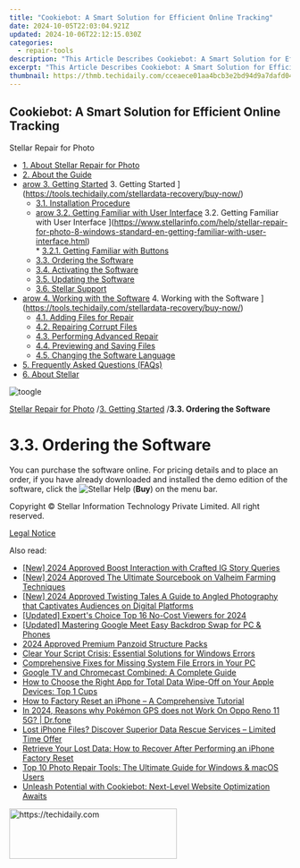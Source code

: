 ```yaml
---
title: "Cookiebot: A Smart Solution for Efficient Online Tracking"
date: 2024-10-05T22:03:04.921Z
updated: 2024-10-06T22:12:15.030Z
categories:
  - repair-tools
description: "This Article Describes Cookiebot: A Smart Solution for Efficient Online Tracking"
excerpt: "This Article Describes Cookiebot: A Smart Solution for Efficient Online Tracking"
thumbnail: https://thmb.techidaily.com/cceaece01aa4bcb3e2bd94d9a7dafd046bccc2616fb9998b912dd3cd3c939c21.jpg
---
```


## Cookiebot: A Smart Solution for Efficient Online Tracking

Stellar Repair for Photo

* [1. About Stellar Repair for Photo](https://tools.techidaily.com/stellardata-recovery/buy-now/)
* [2. About the Guide](https://tools.techidaily.com/stellardata-recovery/buy-now/)
* [arow 3. Getting Started](https://www.stellarinfo.com/help/public/frontEnd/onlinehelp/images/arow.png) 3\. Getting Started ](https://tools.techidaily.com/stellardata-recovery/buy-now/)  
  * [3.1. Installation Procedure](https://tools.techidaily.com/stellardata-recovery/buy-now/)  
  * [arow 3.2. Getting Familiar with User Interface](https://www.stellarinfo.com/help/public/frontEnd/onlinehelp/images/arow.png) 3.2\. Getting Familiar with User Interface ](https://www.stellarinfo.com/help/stellar-repair-for-photo-8-windows-standard-en-getting-familiar-with-user-interface.html)  
         * [3.2.1. Getting Familiar with Buttons](https://tools.techidaily.com/stellardata-recovery/buy-now/)  
  * [3.3. Ordering the Software](https://tools.techidaily.com/stellardata-recovery/buy-now/)  
  * [3.4. Activating the Software](https://tools.techidaily.com/stellardata-recovery/buy-now/)  
  * [3.5. Updating the Software](https://tools.techidaily.com/stellardata-recovery/buy-now/)  
  * [3.6. Stellar Support](https://tools.techidaily.com/stellardata-recovery/buy-now/)
* [arow 4. Working with the Software](https://www.stellarinfo.com/help/public/frontEnd/onlinehelp/images/arow.png) 4\. Working with the Software ](https://tools.techidaily.com/stellardata-recovery/buy-now/)  
  * [4.1. Adding Files for Repair](https://tools.techidaily.com/stellardata-recovery/buy-now/)  
  * [4.2. Repairing Corrupt Files](https://tools.techidaily.com/stellardata-recovery/buy-now/)  
  * [4.3. Performing Advanced Repair](https://tools.techidaily.com/stellardata-recovery/buy-now/)  
  * [4.4. Previewing and Saving Files](https://tools.techidaily.com/stellardata-recovery/buy-now/)  
  * [4.5. Changing the Software Language](https://tools.techidaily.com/stellardata-recovery/buy-now/)
* [5. Frequently Asked Questions (FAQs)](https://www.stellarinfo.com/help/stellar-repair-for-photo-8-windows-standard-en-frequently-asked-questions-faqs-.html)
* [6. About Stellar](https://tools.techidaily.com/stellardata-recovery/buy-now/)

![toogle](https://www.stellarinfo.com/help/public/frontEnd/onlinehelp/images/toogle.png)

[Stellar Repair for Photo](https://tools.techidaily.com/stellardata-recovery/buy-now/) /[3. Getting Started](https://tools.techidaily.com/stellardata-recovery/buy-now/) /**3.3\. Ordering the Software**

# **3.3\. Ordering the Software**

 You can purchase the software online. For pricing details and to place an order, if you have already downloaded and installed the demo edition of the software, click the ![Stellar Help](https://www.stellarinfo.com/help/public/onlinehelp_img/stellar-repair-for-photo-8-windows-standard-en/ordering-the-software/2.png)  (**Buy**) on the menu bar.

 Copyright © Stellar Information Technology Private Limited. All right reserved.

[Legal Notice](https://tools.techidaily.com/stellardata-recovery/buy-now/)

<ins class="adsbygoogle"
     style="display:block"
     data-ad-format="autorelaxed"
     data-ad-client="ca-pub-7571918770474297"
     data-ad-slot="1223367746"></ins>

<ins class="adsbygoogle"
     style="display:block"
     data-ad-client="ca-pub-7571918770474297"
     data-ad-slot="8358498916"
     data-ad-format="auto"
     data-full-width-responsive="true"></ins>

<span class="atpl-alsoreadstyle">Also read:</span>
<div><ul>
<li><a href="https://instagram-video-recordings.techidaily.com/new-2024-approved-boost-interaction-with-crafted-ig-story-queries/"><u>[New] 2024 Approved Boost Interaction with Crafted IG Story Queries</u></a></li>
<li><a href="https://digital-screen-recording.techidaily.com/new-2024-approved-the-ultimate-sourcebook-on-valheim-farming-techniques/"><u>[New] 2024 Approved The Ultimate Sourcebook on Valheim Farming Techniques</u></a></li>
<li><a href="https://instagram-clips.techidaily.com/new-2024-approved-twisting-tales-a-guide-to-angled-photography-that-captivates-audiences-on-digital-platforms/"><u>[New] 2024 Approved Twisting Tales A Guide to Angled Photography that Captivates Audiences on Digital Platforms</u></a></li>
<li><a href="https://vp-tips.techidaily.com/updated-experts-choice-top-16-no-cost-viewers-for-2024/"><u>[Updated] Expert's Choice Top 16 No-Cost Viewers for 2024</u></a></li>
<li><a href="https://video-screen-grab.techidaily.com/updated-mastering-google-meet-easy-backdrop-swap-for-pc-and-phones/"><u>[Updated] Mastering Google Meet Easy Backdrop Swap for PC & Phones</u></a></li>
<li><a href="https://extra-guidance.techidaily.com/2024-approved-premium-panzoid-structure-packs/"><u>2024 Approved Premium Panzoid Structure Packs</u></a></li>
<li><a href="https://win11.techidaily.com/clear-your-script-crisis-essential-solutions-for-windows-errors/"><u>Clear Your Script Crisis: Essential Solutions for Windows Errors</u></a></li>
<li><a href="https://technical-tips.techidaily.com/1722847515031-comprehensive-fixes-for-missing-system-file-errors-in-your-pc/"><u>Comprehensive Fixes for Missing System File Errors in Your PC</u></a></li>
<li><a href="https://data-safeguard.techidaily.com/google-tv-and-chromecast-combined-a-complete-guide/"><u>Google TV and Chromecast Combined: A Complete Guide</u></a></li>
<li><a href="https://data-safeguard.techidaily.com/how-to-choose-the-right-app-for-total-data-wipe-off-on-your-apple-devices-top-1-cups/"><u>How to Choose the Right App for Total Data Wipe-Off on Your Apple Devices: Top 1 Cups</u></a></li>
<li><a href="https://data-safeguard.techidaily.com/how-to-factory-reset-an-iphone-a-comprehensive-tutorial/"><u>How to Factory Reset an iPhone – A Comprehensive Tutorial</u></a></li>
<li><a href="https://android-pokemon-go.techidaily.com/in-2024-reasons-why-pokemon-gps-does-not-work-on-oppo-reno-11-5g-drfone-by-drfone-virtual-android/"><u>In 2024, Reasons why Pokémon GPS does not Work On Oppo Reno 11 5G? | Dr.fone</u></a></li>
<li><a href="https://data-safeguard.techidaily.com/lost-iphone-files-discover-superior-data-rescue-services-limited-time-offer/"><u>Lost iPhone Files? Discover Superior Data Rescue Services – Limited Time Offer</u></a></li>
<li><a href="https://data-safeguard.techidaily.com/retrieve-your-lost-data-how-to-recover-after-performing-an-iphone-factory-reset/"><u>Retrieve Your Lost Data: How to Recover After Performing an iPhone Factory Reset</u></a></li>
<li><a href="https://data-safeguard.techidaily.com/top-10-photo-repair-tools-the-ultimate-guide-for-windows-and-macos-users/"><u>Top 10 Photo Repair Tools: The Ultimate Guide for Windows & macOS Users</u></a></li>
<li><a href="https://data-safeguard.techidaily.com/unleash-potential-with-cookiebot-next-level-website-optimization-awaits/"><u>Unleash Potential with Cookiebot: Next-Level Website Optimization Awaits</u></a></li>
</ul></div>

<!-- affiliate ads begin -->
<a href="https://aligracehair.sjv.io/c/5597632/1972693/19272" target="_top" id="1972693">
  <img src="//a.impactradius-go.com/display-ad/19272-1972693" border="0" alt="https://techidaily.com" width="300" height="90"/>
</a>
<img height="0" width="0" src="https://aligracehair.sjv.io/i/5597632/1972693/19272" style="position:absolute;visibility:hidden;" border="0" />
<!-- affiliate ads end -->

